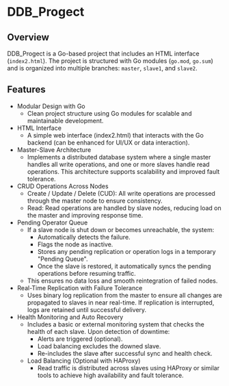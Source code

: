 # DDB_Progect

## Overview

DDB_Progect is a Go-based project that includes an HTML interface (`index2.html`). The project is structured with Go modules (`go.mod`, `go.sum`) and is organized into multiple branches: `master`, `slave1`, and `slave2`.

## Features

- Modular Design with Go
  - Clean project structure using Go modules for scalable and maintainable development.
- HTML Interface
  - A simple web interface (index2.html) that interacts with the Go backend (can be enhanced for UI/UX or data interaction).
- Master-Slave Architecture
  - Implements a distributed database system where a single master handles all write operations, and one or more slaves handle read operations. This architecture supports scalability and improved fault tolerance.
- CRUD Operations Across Nodes
  - Create / Update / Delete (CUD): All write operations are processed through the master node to ensure consistency.
  - Read: Read operations are handled by slave nodes, reducing load on the master and improving response time.
- Pending Operator Queue
  - If a slave node is shut down or becomes unreachable, the system:
      - Automatically detects the failure.
      - Flags the node as inactive.
      - Stores any pending replication or operation logs in a temporary "Pending Queue".
      - Once the slave is restored, it automatically syncs the pending operations before resuming traffic.
  - This ensures no data loss and smooth reintegration of failed nodes.
- Real-Time Replication with Failure Tolerance
  - Uses binary log replication from the master to ensure all changes are propagated to slaves in near real-time. If replication is interrupted, logs are retained until successful delivery.
- Health Monitoring and Auto Recovery
  - Includes a basic or external monitoring system that checks the health of each slave. Upon detection of downtime:
      - Alerts are triggered (optional).
      - Load balancing excludes the downed slave.
      - Re-includes the slave after successful sync and health check.
  - Load Balancing (Optional with HAProxy)
      - Read traffic is distributed across slaves using HAProxy or similar tools to achieve high availability and fault tolerance.
